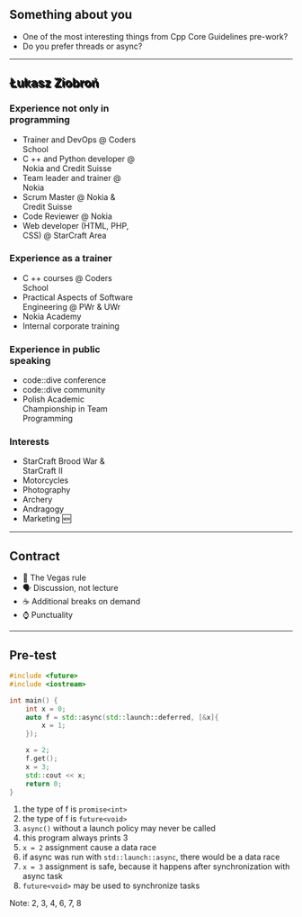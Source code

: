 ## Something about you

* One of the most interesting things from Cpp Core Guidelines pre-work?
* Do you prefer threads or async?

___
<!-- .slide: data-background="img/lukasz.jpg" -->

<h2 style = "text-shadow: 2px 2px black;"> Łukasz Ziobroń </h2>
<div class="box fragment" style="width: 45%; left: 0; top: 100px;">

### Experience not only in programming

* Trainer and DevOps @ Coders School
* C ++ and Python developer @ Nokia and Credit Suisse
* Team leader and trainer @ Nokia
* Scrum Master @ Nokia & Credit Suisse
* Code Reviewer @ Nokia
* Web developer (HTML, PHP, CSS) @ StarCraft Area

</div>

<div class="box fragment" style="width: 45%; right: 0; top: 100px;">

### Experience as a trainer

* C ++ courses @ Coders School
* Practical Aspects of Software Engineering @ PWr & UWr
* Nokia Academy
* Internal corporate training

</div>

<div class="box fragment" style="width: 45%; left: 0; top: 400px;">

### Experience in public speaking

* code::dive conference
* code::dive community
* Polish Academic Championship in Team Programming

</div>

<div class="box fragment" style="width: 45%; right: 0; top: 400px;">

### Interests

* StarCraft Brood War & StarCraft II
* Motorcycles
* Photography
* Archery
* Andragogy
* Marketing 🆕

</div>

___

## Contract

* <!-- .element: class="fragment fade-in" --> 🎰 The Vegas rule
* <!-- .element: class="fragment fade-in" --> 🗣 Discussion, not lecture
* <!-- .element: class="fragment fade-in" --> ☕️ Additional breaks on demand
* <!-- .element: class="fragment fade-in" --> ⌚️ Punctuality

___
<!-- .slide: style="font-size: 0.7em" -->

## Pre-test

```cpp
#include <future>
#include <iostream>

int main() {
    int x = 0;
    auto f = std::async(std::launch::deferred, [&x]{
        x = 1;
    });

    x = 2;
    f.get();
    x = 3;
    std::cout << x;
    return 0;
}
```

1. the type of f is <code>promise&lt;int&gt;</code>
2. the type of f is <code>future&lt;void&gt;</code>
3. <code>async()</code> without a launch policy may never be called
4. this program always prints 3
5. <code>x = 2</code> assignment cause a data race
6. if async was run with <code>std::launch::async</code>, there would be a data race
7. <code>x = 3</code> assignment is safe, because it happens after synchronization with async task
8. <code>future&lt;void&gt;</code> may be used to synchronize tasks

Note: 2, 3, 4, 6, 7, 8
